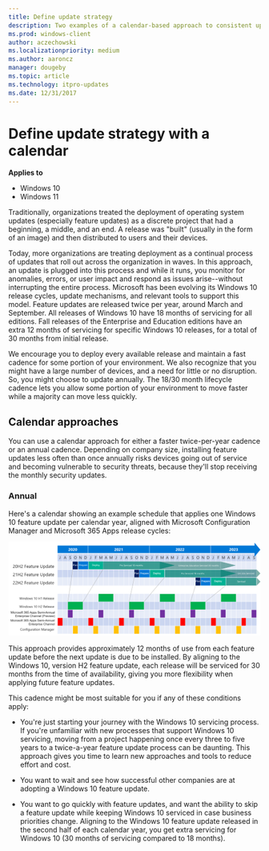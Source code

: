 ```yaml
---
title: Define update strategy
description: Two examples of a calendar-based approach to consistent update installation
ms.prod: windows-client
author: aczechowski
ms.localizationpriority: medium
ms.author: aaroncz
manager: dougeby
ms.topic: article
ms.technology: itpro-updates
ms.date: 12/31/2017
---
```


# Define update strategy with a calendar

**Applies to**

- Windows 10
- Windows 11

Traditionally, organizations treated the deployment of operating system updates (especially feature updates) as a discrete project that had a beginning, a middle, and an end. A release was "built" (usually in the form of an image) and then distributed to users and their devices.

Today, more organizations are treating deployment as a continual process of updates that roll out across the organization in waves. In this approach, an update is plugged into this process and while it runs, you monitor for anomalies, errors, or user impact and respond as issues arise--without interrupting the entire process. Microsoft has been evolving its Windows 10 release cycles, update mechanisms, and relevant tools to support this model. Feature updates are released twice per year, around March and September. All releases of Windows 10 have 18 months of servicing for all editions. Fall releases of the Enterprise and Education editions have an extra 12 months of servicing for specific Windows 10 releases, for a total of 30 months from initial release.

We encourage you to deploy every available release and maintain a fast cadence for some portion of your environment. We also recognize that you might have a large number of devices, and a need for little or no disruption. So, you might choose to update annually. The 18/30 month lifecycle cadence lets you allow some portion of your environment to move faster while a majority can move less quickly.

## Calendar approaches
You can use a calendar approach for either a faster twice-per-year cadence or an annual cadence. Depending on company size, installing feature updates less often than once annually risks devices going out of service and becoming vulnerable to security threats, because they'll stop receiving the monthly security updates.

### Annual
Here's a calendar showing an example schedule that applies one Windows 10 feature update per calendar year, aligned with Microsoft Configuration Manager and Microsoft 365 Apps release cycles:

[ ![Calendar showing an annual update cadence.](images/annual-calendar.png) ](images/annual-calendar.png#lightbox)

This approach provides approximately 12 months of use from each feature update before the next update is due to be installed. By aligning to the Windows 10, version H2 feature update, each release will be serviced for 30 months from the time of availability, giving you more flexibility when applying future feature updates.

This cadence might be most suitable for you if any of these conditions apply:

- You're just starting your journey with the Windows 10 servicing process. If you're unfamiliar with new processes that support Windows 10 servicing, moving from a project happening once every three to five years to a twice-a-year feature update process can be daunting. This approach gives you time to learn new approaches and tools to reduce effort and cost.

- You want to wait and see how successful other companies are at adopting a Windows 10 feature update.

- You want to go quickly with feature updates, and want the ability to skip a feature update while keeping Windows 10 serviced in case business priorities change. Aligning to the Windows 10 feature update released in the second half of each calendar year, you get extra servicing for Windows 10 (30 months of servicing compared to 18 months).


